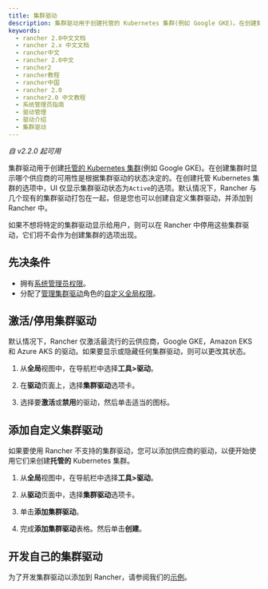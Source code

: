 ```yaml
---
title: 集群驱动
description: 集群驱动用于创建托管的 Kubernetes 集群(例如 Google GKE)。在创建集群时显示哪个供应商的可用性是根据集群驱动的状态决定的。在创建托管 Kubernetes 集群的选项中，UI 仅显示集群驱动状态为`Active`的选项。默认情况下，Rancher 与几个现有的集群驱动打包在一起，但是您也可以创建自定义集群驱动，并添加到 Rancher 中。如果不想将特定的集群驱动显示给用户，则可以在 Rancher 中停用这些集群驱动，它们将不会作为创建集群的选项出现。
keywords:
  - rancher 2.0中文文档
  - rancher 2.x 中文文档
  - rancher中文
  - rancher 2.0中文
  - rancher2
  - rancher教程
  - rancher中国
  - rancher 2.0
  - rancher2.0 中文教程
  - 系统管理员指南
  - 驱动管理
  - 驱动介绍
  - 集群驱动
---
```


_自 v2.2.0 起可用_

集群驱动用于创建[托管的 Kubernetes 集群](/docs/rancher2/cluster-provisioning/hosted-kubernetes-clusters/_index)(例如 Google GKE)。在创建集群时显示哪个供应商的可用性是根据集群驱动的状态决定的。在创建托管 Kubernetes 集群的选项中，UI 仅显示集群驱动状态为`Active`的选项。默认情况下，Rancher 与几个现有的集群驱动打包在一起，但是您也可以创建自定义集群驱动，并添加到 Rancher 中。

如果不想将特定的集群驱动显示给用户，则可以在 Rancher 中停用这些集群驱动，它们将不会作为创建集群的选项出现。

## 先决条件

- 拥有[系统管理员权限](/docs/rancher2/admin-settings/rbac/global-permissions/_index)。
- 分配了[管理集群驱动](/docs/rancher2/admin-settings/rbac/global-permissions/_index)角色的[自定义全局权限](/docs/rancher2/admin-settings/rbac/global-permissions/_index)。

## 激活/停用集群驱动

默认情况下，Rancher 仅激活最流行的云供应商，Google GKE，Amazon EKS 和 Azure AKS 的驱动。如果要显示或隐藏任何集群驱动，则可以更改其状态。

1. 从**全局**视图中，在导航栏中选择**工具>驱动**。

2. 在**驱动**页面上，选择**集群驱动**选项卡。

3. 选择要**激活**或**禁用**的驱动，然后单击适当的图标。

## 添加自定义集群驱动

如果要使用 Rancher 不支持的集群驱动，您可以添加供应商的驱动，以便开始使用它们来创建**托管的** Kubernetes 集群。

1. 从**全局**视图中，在导航栏中选择**工具>驱动**。

2. 从**驱动**页面中，选择**集群驱动**选项卡。

3. 单击**添加集群驱动**。

4. 完成**添加集群驱动**表格。然后单击**创建**。

## 开发自己的集群驱动

为了开发集群驱动以添加到 Rancher，请参阅我们的[示例](https://github.com/rancher-plugins/kontainer-engine-driver-example)。
